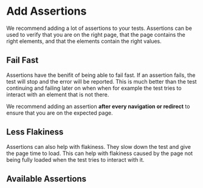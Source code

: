 # Add Assertions

We recommend adding a lot of assertions to your tests. Assertions can be used to verify that you are on the right page, that the page contains the right elements, and that the elements contain the right values.

## Fail Fast

Assertions have the benifit of being able to fail fast. If an assertion fails, the test will stop and the error will be reported. This is much better than the test continuing and failing later on when when for example the test tries to interact with an element that is not there.

We recommend adding an assertion **after every navigation or redirect** to ensure that you are on the expected page.

## Less Flakiness

Assertions can also help with flakiness. They slow down the test and give the page time to load. This can help with flakiness caused by the page not being fully loaded when the test tries to interact with it.

## Available Assertions
